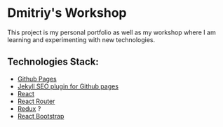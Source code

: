 # Dmitriy's Workshop
This project is my personal portfolio as well as my workshop where I am learning and experimenting with new technologies.


## Technologies Stack:
* [Github Pages](https://www.npmjs.com/package/gh-pages)
* [Jekyll SEO plugin for Github pages](https://www.npmjs.com/package/jekyll)
* [React](https://www.npmjs.com/package/react)
* [React Router](https://www.npmjs.com/package/react-router)
* [Redux](https://www.npmjs.com/package/redux) ?
* [React Bootstrap](react-bootstrap)

